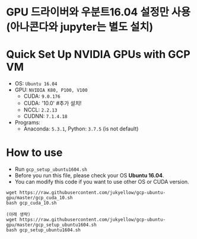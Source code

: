 # GPU 드라이버와 우분트16.04 설정만 사용(아나콘다와 jupyter는 별도 설치)  

# Quick Set Up NVIDIA GPUs with GCP VM
* OS: `Ubuntu 16.04`
* GPU: `NVIDIA K80, P100, V100`
    * CUDA: `9.0.176`
    * CUDA: '10.0'  #추가 설치!
    * NCCL: `2.2.13`
    * CUDNN: `7.1.4.18`
* Programs:
    * Anaconda: `5.3.1`, Python: `3.7.5` (is not default)

# How to use
* Run `gcp_setup_ubuntu1604.sh`
* Before you run this file, please check your OS __Ubuntu 16.04__.
* You can modify this code if you want to use other OS or CUDA version.
```
wget https://raw.githubusercontent.com/jukyellow/gcp-ubuntu-gpu/master/gcp_cuda_10.sh
bash gcp_cuda_10.sh

(아래 생략)
wget https://raw.githubusercontent.com/jukyellow/gcp-ubuntu-gpu/master/gcp_setup_ubuntu1604.sh
bash gcp_setup_ubuntu1604.sh
```
